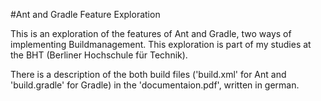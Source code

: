 #Ant and Gradle Feature Exploration

This is an exploration of the features of Ant and Gradle, two ways of implementing Buildmanagement. This exploration is part of my studies at the BHT (Berliner Hochschule für Technik).

There is a description of the both build files ('build.xml' for Ant and 'build.gradle' for Gradle) in the 'documentaion.pdf', written in german.
